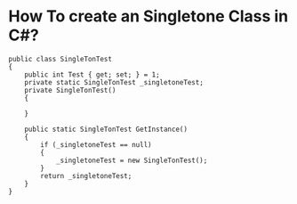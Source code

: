 # How To create an Singletone Class in C#?

    public class SingleTonTest
    {
        public int Test { get; set; } = 1;
        private static SingleTonTest _singletoneTest;
        private SingleTonTest()
        {

        }

        public static SingleTonTest GetInstance()
        {
            if (_singletoneTest == null)
            {
                _singletoneTest = new SingleTonTest();
            }
            return _singletoneTest;
        }
    }